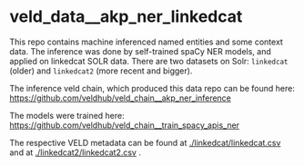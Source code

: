 # veld_data__akp_ner_linkedcat

This repo contains machine inferenced named entities and some context data. The inference was done 
by self-trained spaCy NER models, and applied on linkedcat SOLR data. There are two datasets on 
Solr: `linkedcat` (older) and `linkedcat2` (more recent and bigger). 

The inference veld chain, which produced this data repo can be found here: 
https://github.com/veldhub/veld_chain__akp_ner_inference

The models were trained here:
https://github.com/veldhub/veld_chain__train_spacy_apis_ner

The respective VELD metadata can be found at [./linkedcat/linkedcat.csv](./linkedcat/linkedcat.csv) 
and at [./linkedcat2/linkedcat2.csv](./linkedcat2/linkedcat2.csv) .

